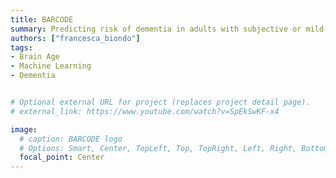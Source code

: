 ```yaml
---
title: BARCODE
summary: Predicting risk of dementia in adults with subjective or mild cognitive impairment using the brain-age paradigm.
authors: ["francesca_biondo"]
tags:
- Brain Age
- Machine Learning
- Dementia


# Optional external URL for project (replaces project detail page).
# external_link: https://www.youtube.com/watch?v=SpEkSwKF-x4

image:
  # caption: BARCODE logo
  # Options: Smart, Center, TopLeft, Top, TopRight, Left, Right, BottomLeft, Bottom, BottomRight
  focal_point: Center
---
```

<!-- 
# Click [here](https://www.youtube.com/watch?v=SpEkSwKF-x4) to watch a 20 min presentation on the BARCODE project, as presented at the [CompAGE 2020](https://neuroinformatics.icm-institute.org/conferences/compage-2020/) meeting (Computational approaches for ageing and age-related diseases).
-->

